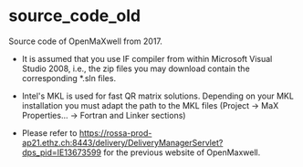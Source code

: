 # source_code_old
Source code of OpenMaXwell from 2017.

* It is assumed that you use IF compiler from within Microsoft Visual Studio 2008, i.e., the zip files you may download contain the corresponding *.sln files.

* Intel's MKL is used for fast QR matrix solutions. Depending on your MKL installation you must adapt the path to the MKL files (Project -> MaX Properties... -> Fortran and Linker sections)

* Please refer to https://rossa-prod-ap21.ethz.ch:8443/delivery/DeliveryManagerServlet?dps_pid=IE13673599 for the previous website of OpenMaxwell.
